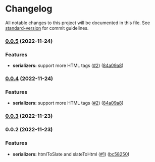 # Changelog

All notable changes to this project will be documented in this file. See [standard-version](https://github.com/conventional-changelog/standard-version) for commit guidelines.

### [0.0.5](https://github.com/thompsonsj/slate-serializers/compare/v0.0.3...v0.0.5) (2022-11-24)


### Features

* **serializers:** support more HTML tags ([#2](https://github.com/thompsonsj/slate-serializers/issues/2)) ([84a09a8](https://github.com/thompsonsj/slate-serializers/commit/84a09a8ba81e4e69131cf45b442dda4c3b0397f7))

### [0.0.4](https://github.com/thompsonsj/slate-serializers/compare/v0.0.3...v0.0.4) (2022-11-24)


### Features

* **serializers:** support more HTML tags ([#2](https://github.com/thompsonsj/slate-serializers/issues/2)) ([84a09a8](https://github.com/thompsonsj/slate-serializers/commit/84a09a8ba81e4e69131cf45b442dda4c3b0397f7))

### [0.0.3](https://github.com/thompsonsj/slate-serializers/compare/v0.0.2...v0.0.3) (2022-11-23)

### 0.0.2 (2022-11-23)


### Features

* **serializers:** htmlToSlate and slateToHtml ([#1](https://github.com/thompsonsj/slate-serializers/issues/1)) ([bc58250](https://github.com/thompsonsj/slate-serializers/commit/bc5825060f40723e9fb575dc97ba7b132f9710a4))
